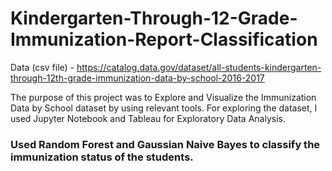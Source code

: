 # Kindergarten-Through-12-Grade-Immunization-Report-Classification

Data (csv file) - https://catalog.data.gov/dataset/all-students-kindergarten-through-12th-grade-immunization-data-by-school-2016-2017

The purpose of this project was to Explore and Visualize the Immunization Data by School dataset by using relevant tools. For exploring the dataset, I used Jupyter Notebook and Tableau for Exploratory Data Analysis. 

### Used Random Forest and Gaussian Naive Bayes to classify the immunization status of the students.
